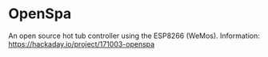 # OpenSpa
An open source hot tub controller using the ESP8266 (WeMos).
Information: https://hackaday.io/project/171003-openspa
